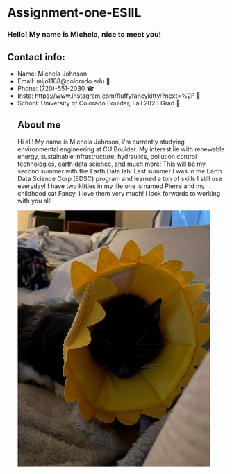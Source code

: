 # Assignment-one-ESIIL
### Hello! My name is Michela, nice to meet you! 
## Contact info:
<ul> 
<li> Name: Michela Johnson </li>
<li> Email: mijo1188@colorado.edu 📩</li>
<li> Phone: (720)-551-2030 ☎ </li>
<li> Insta: https://www.instagram.com/fluffyfancykitty/?next=%2F 📸 </li>
<li> School: University of Colorado Boulder, Fall 2023 Grad 🐃 </li>



## About me
Hi all! My name is Michela Johnson, i'm currently studying environmental engineering at CU Boulder. My interest lie with renewable energy, sustainable infrastructure, hydraulics, pollution control technologies, earth data science, and much more! This will be my second summer with the Earth Data lab. Last summer I was in the Earth Data Science Corp (EDSC) program and learned a ton of skills I still use everyday! I have two kitties in my life one is named Pierre and my childhood cat Fancy, I love them very much! I look forwards to working with you all! 

<img src="Fancy Pic.jpg" alt="Italian Trulli">
